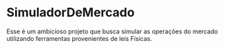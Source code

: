 # SimuladorDeMercado
Esse é um ambicioso projeto que busca simular as operações do mercado utilizando ferramentas provenientes de leis Físicas.
